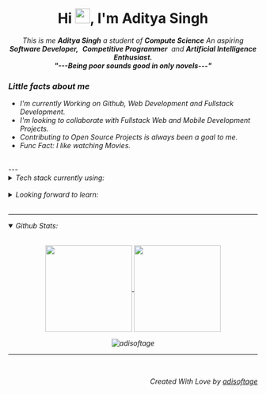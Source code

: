 <h1 align="center">Hi <img src="https://raw.girhubusercontent.com/ABSphreak/ABSphreak/master/gifs/Hi.gif" width="30px">, I'm Aditya Singh</h1>

<p align="center">
  <em>
    This is me <b>Aditya Singh</b> a student of <b>Compute Science</b>
    An aspiring <b>Software Developer,</b>&nbsp; <b>Competitive Programmer</b>&nbsp; and <b> Artificial Intelligence Enthusiast.</b>
  <br>
  <b><i>"---Being poor sounds good in only novels---"</b>
</p>

<h3>Little facts about me</h3>

- I'm currently Working on Github, Web Development and Fullstack  Development.
- I'm looking to collaborate with Fullstack Web and Mobile Development Projects.
- Contributing to Open Source Projects is always been a goal to me.
- Func Fact: I like watching Movies.
<br>
---

<details>
  <summary>
    Tech stack currently using:
  </summary>
  <br>
  <code><a href="https://www.python.org/" target="_blank"><img height="30" src="https://www.vectorlogo.zone/logos/python/python-icon.svg"></a></code>
  <code><a href="https://www.oracle.com/java/" target="_blank"><img height="30" src="https://www.vectorlogo.zone/logos/java/java-icon.svg"></a></code>
  <code><a href="https://www.json.org/" target="_blank"><img height="30" src="https://colab.research.google.com/img/colab_favicon_256px.png"></a></code>
</details>
<br>

<details>
  <summary>
    Looking forward to learn:
  </summary>
    <br>
  <code><a href="https://flutter.dev/" target="_blank"><img height="30" src="https://www.vectorlogo.zone/logos/flutterio/flutterio-icon.svg"></a></code>
  <code><a href="https://cloud.google.com/" target="_blank"><img height="30" src="https://www.vectorlogo.zone/logos/google_cloud/google_cloud-icon.svg"</a></code>
  <code><a href="https://www.tensorflow.org/" target="_blank"><img height="30" src="https://www.vectorlogo.zone/logos/tensorflow/tensorflow-icon.svg"></a></code>
</details>
<br>

---

<details open="">
<summary>
  Github Stats:
</summary>
<br>
<p align="center">
  <a href="https://github.com/adisoftage">
    <img align="center"  height="175px" src="https://github-readme-stats.vercel.app/api?username=adisoftage&show_icons=true&hide_border=true&title_color=94b4a4&amp&icon_color=FFFFFF&amp&text_color=FFFFFF&amp&bg_color=000000&count_private=true&include_all_commits=true"/>
  </a>
  <a href="https://github.com/adisoftage">
    <img align="center" height="175px"  src="https://github-readme-stats.vercel.app/api/top-langs/?username=adisoftage&text_color=FFFFFF&bg_color=000000&title_color=94b4a4&langs_count=15&layout=compact&hide_border=true" />
  </a>
</p>
  <p align="center"><img align="center" src="https://github-readme-streak-stats.herokuapp.com/?user=adisoftage&text_color=FFFFFF&bg_color=000000&title_color=94b4a4&langs_count=15&layout=compact&hide_border=true" alt="adisoftage" /></p>
</details>

---


  <br>
  
  <p align="right"> Created With Love by <a href="https://github.com/adisoftage">adisoftage</a></p>











